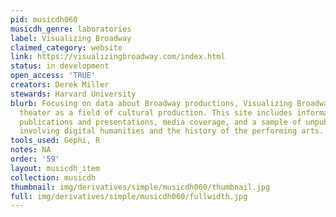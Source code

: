 ```yaml
---
pid: musicdh060
musicdh_genre: laboratories
label: Visualizing Broadway
claimed_category: website
link: https://visualizingbroadway.com/index.html
status: in development
open_access: 'TRUE'
creators: Derek Miller
stewards: Harvard University
blurb: Focusing on data about Broadway productions, Visualizing Broadway investigates
  theater as a field of cultural production. This site includes information about
  publications and presentations, media coverage, and a sample of unpublished work
  involving digital humanities and the history of the performing arts.
tools_used: Gephi, R
notes: NA
order: '59'
layout: musicdh_item
collection: musicdh
thumbnail: img/derivatives/simple/musicdh060/thumbnail.jpg
full: img/derivatives/simple/musicdh060/fullwidth.jpg
---
```

